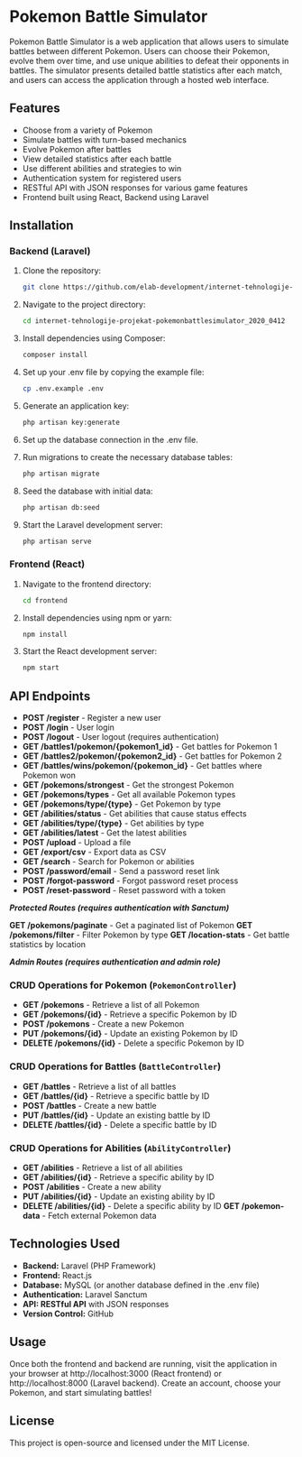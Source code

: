 # Pokemon Battle Simulator

Pokemon Battle Simulator is a web application that allows users to simulate battles between different Pokemon. Users can choose their Pokemon, evolve them over time, and use unique abilities to defeat their opponents in battles. The simulator presents detailed battle statistics after each match, and users can access the application through a hosted web interface.

## Features

- Choose from a variety of Pokemon
- Simulate battles with turn-based mechanics
- Evolve Pokemon after battles
- View detailed statistics after each battle
- Use different abilities and strategies to win
- Authentication system for registered users
- RESTful API with JSON responses for various game features
- Frontend built using React, Backend using Laravel

## Installation

### Backend (Laravel)

1. Clone the repository:

   ```bash
   git clone https://github.com/elab-development/internet-tehnologije-projekat-pokemonbattlesimulator_2020_0412.git

   ```

2. Navigate to the project directory:

   ```bash
   cd internet-tehnologije-projekat-pokemonbattlesimulator_2020_0412

   ```

3. Install dependencies using Composer:

   ```bash
   composer install

   ```

4. Set up your .env file by copying the example file:

   ```bash
   cp .env.example .env

   ```

5. Generate an application key:

   ```bash
   php artisan key:generate

   ```

6. Set up the database connection in the .env file.

7. Run migrations to create the necessary database tables:

   ```bash
   php artisan migrate

   ```

8. Seed the database with initial data:

   ```bash
   php artisan db:seed

   ```

9. Start the Laravel development server:

   ```bash
   php artisan serve

   ```

### Frontend (React)

1. Navigate to the frontend directory:

   ```bash
   cd frontend

   ```

2. Install dependencies using npm or yarn:

   ```bash
   npm install

   ```

3. Start the React development server:

   ```bash
   npm start

   ```

## API Endpoints

- **POST /register** - Register a new user
- **POST /login** - User login
- **POST /logout** - User logout (requires authentication)
- **GET /battles1/pokemon/{pokemon1_id}** - Get battles for Pokemon 1
- **GET /battles2/pokemon/{pokemon2_id}** - Get battles for Pokemon 2
- **GET /battles/wins/pokemon/{pokemon_id}** - Get battles where Pokemon won
- **GET /pokemons/strongest** - Get the strongest Pokemon
- **GET /pokemons/types** - Get all available Pokemon types
- **GET /pokemons/type/{type}** - Get Pokemon by type
- **GET /abilities/status** - Get abilities that cause status effects
- **GET /abilities/type/{type}** - Get abilities by type
- **GET /abilities/latest** - Get the latest abilities
- **POST /upload** - Upload a file
- **GET /export/csv** - Export data as CSV
- **GET /search** - Search for Pokemon or abilities
- **POST /password/email** - Send a password reset link
- **POST /forgot-password** - Forgot password reset process
- **POST /reset-password** - Reset password with a token

**_Protected Routes (requires authentication with Sanctum)_**

**GET /pokemons/paginate** - Get a paginated list of Pokemon
**GET /pokemons/filter** - Filter Pokemon by type
**GET /location-stats** - Get battle statistics by location

**_Admin Routes (requires authentication and admin role)_**

### CRUD Operations for Pokemon (`PokemonController`)

- **GET /pokemons** - Retrieve a list of all Pokemon
- **GET /pokemons/{id}** - Retrieve a specific Pokemon by ID
- **POST /pokemons** - Create a new Pokemon
- **PUT /pokemons/{id}** - Update an existing Pokemon by ID
- **DELETE /pokemons/{id}** - Delete a specific Pokemon by ID

### CRUD Operations for Battles (`BattleController`)

- **GET /battles** - Retrieve a list of all battles
- **GET /battles/{id}** - Retrieve a specific battle by ID
- **POST /battles** - Create a new battle
- **PUT /battles/{id}** - Update an existing battle by ID
- **DELETE /battles/{id}** - Delete a specific battle by ID

### CRUD Operations for Abilities (`AbilityController`)

- **GET /abilities** - Retrieve a list of all abilities
- **GET /abilities/{id}** - Retrieve a specific ability by ID
- **POST /abilities** - Create a new ability
- **PUT /abilities/{id}** - Update an existing ability by ID
- **DELETE /abilities/{id}** - Delete a specific ability by ID
  **GET /pokemon-data** - Fetch external Pokemon data

## Technologies Used

- **Backend:** Laravel (PHP Framework)
- **Frontend:** React.js
- **Database:** MySQL (or another database defined in the .env file)
- **Authentication:** Laravel Sanctum
- **API: RESTful API** with JSON responses
- **Version Control:** GitHub

## Usage

Once both the frontend and backend are running, visit the application in your browser at http://localhost:3000 (React frontend) or http://localhost:8000 (Laravel backend). Create an account, choose your Pokemon, and start simulating battles!

## License

This project is open-source and licensed under the MIT License.
